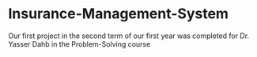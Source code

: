 # Insurance-Management-System
Our first project in the second term of our first year was completed for Dr. Yasser Dahb in the Problem-Solving course
